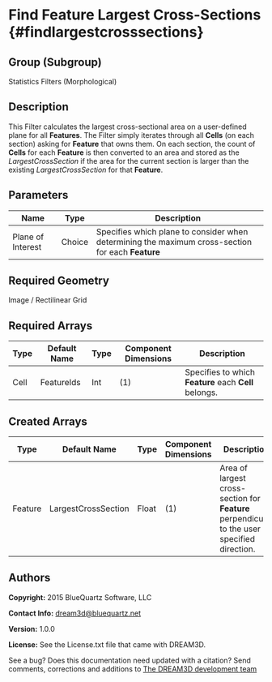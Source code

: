 Find Feature Largest Cross-Sections {#findlargestcrosssections}
=============

## Group (Subgroup) ##
Statistics Filters (Morphological)

## Description ##
This Filter calculates the largest cross-sectional area on a user-defined plane for all **Features**.  The Filter simply iterates through all **Cells** (on each section) asking for **Feature** that owns them.  On each section, the count of **Cells** for each **Feature** is then converted to an area and stored as the *LargestCrossSection* if the area for the current section is larger than the existing *LargestCrossSection* for that **Feature**.

## Parameters ##
| Name | Type | Description |
|------|------| ----------- |
| Plane of Interest | Choice | Specifies which plane to consider when determining the maximum cross-section for each **Feature** |

## Required Geometry ##
Image / Rectilinear Grid

## Required Arrays ##
| Type | Default Name | Type | Component Dimensions | Description |
|------|--------------|-------------|---------|-----|
| Cell | FeatureIds | Int | (1) | Specifies to which **Feature** each **Cell** belongs. |

## Created Arrays ##
| Type | Default Name | Type | Component Dimensions | Description |
|------|--------------|-------------|---------|-----|
| Feature | LargestCrossSection | Float | (1) | Area of largest cross-section for **Feature** perpendicular to the user specified direction. |

## Authors ##

**Copyright:** 2015 BlueQuartz Software, LLC

**Contact Info:** dream3d@bluequartz.net

**Version:** 1.0.0

**License:**  See the License.txt file that came with DREAM3D.




See a bug? Does this documentation need updated with a citation? Send comments, corrections and additions to [The DREAM3D development team](mailto:dream3d@bluequartz.net?subject=Documentation%20Correction)

